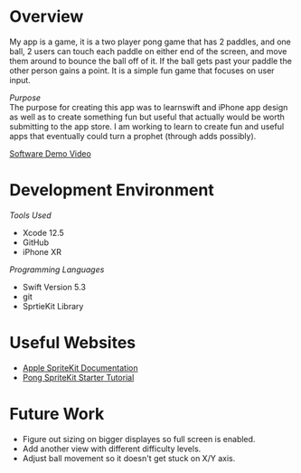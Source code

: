 # Overview
My app is a game, it is a two player pong game that has 2 paddles, and one ball, 2 users can touch each paddle on either end of the screen, and move them around to bounce the ball off of it. If the ball gets past your paddle the other person gains a point. It is a simple fun game that focuses on user input.  

*Purpose*  
The purpose for creating this app was to learnswift and iPhone app design as well as to create something fun but useful that actually would be worth submitting to the app store. I am working to learn to create fun and useful apps that eventually could turn a prophet (through adds possibly).  

[Software Demo Video](https://youtu.be/fOYbGRGk3Fw)

# Development Environment

*Tools Used*  
* Xcode 12.5
* GitHub
* iPhone XR

*Programming Languages*  
* Swift Version 5.3
* git 
* SprtieKit Library

# Useful Websites

* [Apple SpriteKit Documentation](https://developer.apple.com/spritekit/)
* [Pong SpriteKit Starter Tutorial](https://www.youtube.com/watch?v=LdL99CH23E8&ab_channel=JaredDavidson)

# Future Work
* Figure out sizing on bigger displayes so full screen is enabled.
* Add another view with different difficulty levels. 
* Adjust ball movement so it doesn't get stuck on X/Y axis. 
